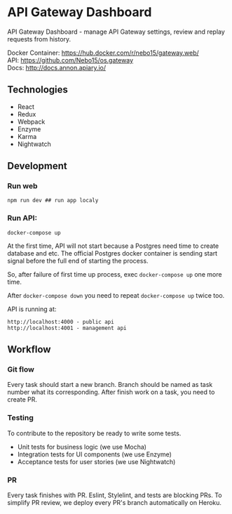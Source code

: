 # API Gateway Dashboard

API Gateway Dashboard - manage API Gateway settings, review and replay requests from history.

Docker Container: https://hub.docker.com/r/nebo15/gateway.web/   
API: https://github.com/Nebo15/os.gateway   
Docs: http://docs.annon.apiary.io/    

## Technologies

- React
- Redux
- Webpack
- Enzyme
- Karma
- Nightwatch

## Development

### Run web

```
npm run dev ## run app localy
```

### Run API:

```
docker-compose up
```

At the first time, API will not start because a Postgres need time to create database and etc. The official Postgres docker container is sending start signal before the full end of starting the process.

So, after failure of first time up process, exec `docker-compose up` one more time. 

After `docker-compose down` you need to repeat `docker-compose up` twice too.

API is running at:

```
http://localhost:4000 - public api
http://localhost:4001 - management api
```

## Workflow

### Git flow

Every task should start a new branch. Branch should be named as task number what its corresponding.
After finish work on a task, you need to create PR.

### Testing

To contribute to the repository be ready to write some tests.

- Unit tests for business logic (we use Mocha)
- Integration tests for UI components (we use Enzyme)
- Acceptance tests for user stories (we use Nightwatch)

### PR

Every task finishes with PR. Eslint, Stylelint, and tests are blocking PRs. To simplify PR review, we deploy every PR's branch automatically on Heroku.
